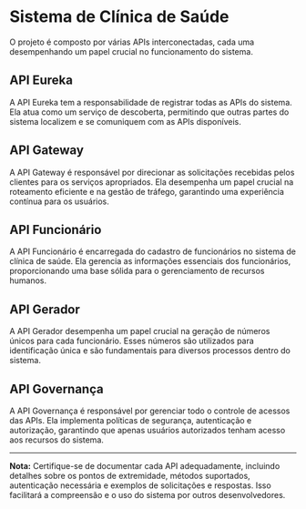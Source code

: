 # Sistema de Clínica de Saúde

O projeto é composto por várias APIs interconectadas, cada uma desempenhando um papel crucial no funcionamento do sistema.

## API Eureka

A API Eureka tem a responsabilidade de registrar todas as APIs do sistema. Ela atua como um serviço de descoberta, permitindo que outras partes do sistema localizem e se comuniquem com as APIs disponíveis.

## API Gateway

A API Gateway é responsável por direcionar as solicitações recebidas pelos clientes para os serviços apropriados. Ela desempenha um papel crucial na roteamento eficiente e na gestão de tráfego, garantindo uma experiência contínua para os usuários.

## API Funcionário

A API Funcionário é encarregada do cadastro de funcionários no sistema de clínica de saúde. Ela gerencia as informações essenciais dos funcionários, proporcionando uma base sólida para o gerenciamento de recursos humanos.

## API Gerador

A API Gerador desempenha um papel crucial na geração de números únicos para cada funcionário. Esses números são utilizados para identificação única e são fundamentais para diversos processos dentro do sistema.

## API Governança

A API Governança é responsável por gerenciar todo o controle de acessos das APIs. Ela implementa políticas de segurança, autenticação e autorização, garantindo que apenas usuários autorizados tenham acesso aos recursos do sistema.

---

**Nota:** Certifique-se de documentar cada API adequadamente, incluindo detalhes sobre os pontos de extremidade, métodos suportados, autenticação necessária e exemplos de solicitações e respostas. Isso facilitará a compreensão e o uso do sistema por outros desenvolvedores.
